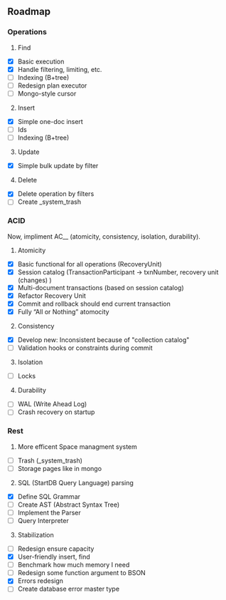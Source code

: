 ## Roadmap

### Operations

1. Find
- [X] Basic execution
- [X] Handle filtering, limiting, etc.
- [ ] Indexing (B+tree)
- [ ] Redesign plan executor
- [ ] Mongo-style cursor 

2. Insert
- [X] Simple one-doc insert
- [ ] Ids
- [ ] Indexing (B+tree)

3. Update
- [X] Simple bulk update by filter

4. Delete
- [X] Delete operation by filters
- [ ] Create _system_trash

### ACID

Now, impliment AC__ (atomicity, consistency, isolation, durability).

1. Atomicity
- [X] Basic functional for all operations (RecoveryUnit)
- [X] Session catalog (TransactionParticipant -> txnNumber, recovery unit (changes) )
- [X] Multi-document transactions (based on session catalog)
- [X] Refactor Recovery Unit
- [X] Commit and rollback should end current transaction
- [X] Fully “All or Nothing” atomocity

2. Consistency
- [X] Develop new: Inconsistent because of "collection catalog"
- [ ] Validation hooks or constraints during commit

3. Isolation
- [ ] Locks

4. Durability
- [ ] WAL (Write Ahead Log)
- [ ] Crash recovery on startup

### Rest

1. More efficent Space managment system
- [ ] Trash (_system_trash)
- [ ] Storage pages like in mongo

2. SQL (StartDB Query Language) parsing
- [X] Define SQL Grammar
- [ ] Create AST (Abstract Syntax Tree)
- [ ] Implement the Parser
- [ ] Query Interpreter

3. Stabilization
- [ ] Redesign ensure capacity
- [X] User-friendly insert, find
- [ ] Benchmark how much memory I need
- [ ] Redesign some function argument to BSON
- [X] Errors redesign
- [ ] Create database error master type 